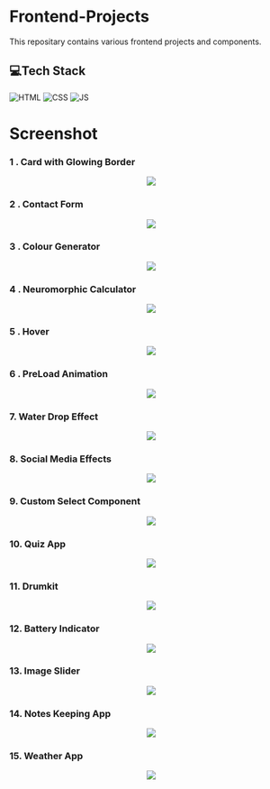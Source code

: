 # Frontend-Projects
This repositary contains various frontend projects and components.

## 💻Tech Stack
 
 
  
![HTML](https://img.shields.io/badge/html5%20-%23E34F26.svg?&style=for-the-badge&logo=html5&logoColor=white)
![CSS](https://img.shields.io/badge/css3%20-%231572B6.svg?&style=for-the-badge&logo=css3&logoColor=white)
![JS](https://img.shields.io/badge/javascript%20-%23323330.svg?&style=for-the-badge&logo=javascript&logoColor=%23F7DF1E)

# Screenshot 

### 1 . Card with Glowing Border

<p align="center">
    <a href="https://github.com/neha030"><img src="https://github.com/neha030/Frontend-Projects/blob/main/Screenshots/Card%20with%20Glowing%20Border.png" /></a>
</p>


### 2 . Contact Form 

<p align="center">
    <a href="https://github.com/neha030"><img src="https://github.com/neha030/Frontend-Projects/blob/main/Screenshots/Contact%20Form.png" /></a>
</p>


### 3 . Colour Generator 

<p align="center">
    <a href="https://github.com/neha030"><img src="https://github.com/neha030/Frontend-Projects/blob/main/Screenshots/Colour%20Generator.png" /></a>
</p>


### 4 .  Neuromorphic Calculator

<p align="center">
    <a href="https://github.com/neha030"><img src="https://github.com/neha030/Frontend-Projects/blob/main/Screenshots/Neuromorphic%20Calculator.png" /></a>
</p>


### 5 .  Hover

<p align="center">
    <a href="https://github.com/neha030"><img src="https://github.com/neha030/Frontend-Projects/blob/main/Screenshots/Hover.png" /></a>
</p>


### 6 .  PreLoad Animation

<p align="center">
    <a href="https://github.com/neha030"><img src="https://github.com/neha030/Frontend-Projects/blob/main/Screenshots/PreLoad%20Animation.png" /></a>
</p>


### 7. Water Drop Effect 

<p align="center">
    <a href="https://github.com/neha030"><img src="https://github.com/neha030/Frontend-Projects/blob/main/Screenshots/Water%20drop%20effect.png" /></a>
</p>


### 8. Social Media Effects 

<p align="center">
    <a href="https://github.com/neha030"><img src="https://github.com/neha030/Frontend-Projects/blob/main/Screenshots/Social%20Media%20Effects.png" /></a>
</p>



### 9.  Custom Select Component

<p align="center">
    <a href="https://github.com/neha030"><img src="https://github.com/neha030/Frontend-Projects/blob/main/Screenshots/Custom%20Select%20Component.png" /></a>
</p>


### 10.  Quiz App

<p align="center">
    <a href="https://github.com/neha030"><img src="https://github.com/neha030/Frontend-Projects/blob/main/Screenshots/Quiz%20App.png" /></a>
</p>


### 11.  Drumkit

<p align="center">
    <a href="https://github.com/neha030"><img src="https://github.com/neha030/Frontend-Projects/blob/main/Screenshots/DrumKit.png" /></a>
</p>


### 12.  Battery Indicator

<p align="center">
    <a href="https://github.com/neha030"><img src="https://github.com/neha030/Frontend-Projects/blob/main/Screenshots/Battery%20Indicator.png" /></a>
</p>


### 13.  Image Slider 

<p align="center">
    <a href="https://github.com/neha030"><img src="https://github.com/neha030/Frontend-Projects/blob/main/Screenshots/Image%20Slider.png" /></a>
</p>


### 14.  Notes Keeping App 


<p align="center">
    <a href="https://github.com/neha030"><img src="https://github.com/neha030/Frontend-Projects/blob/main/Screenshots/Notes%20Keeping%20Website.png" /></a>
</p>


### 15.  Weather App 


<p align="center">
    <a href="https://github.com/neha030"><img src="https://github.com/neha030/Frontend-Projects/blob/main/Screenshots/Weather-App.png" /></a>
</p>

